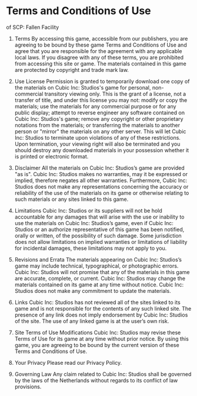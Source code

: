 
# Terms and Conditions of Use
of SCP: Fallen Facility
1. Terms
By accessing this game, accessible from our publishers, you are agreeing to be bound by these game Terms and Conditions of Use and agree that you are responsible for the agreement with any applicable local laws. If you disagree with any of these terms, you are prohibited from accessing this site or game. The materials contained in this game are protected by copyright and trade mark law.

2. Use License
Permission is granted to temporarily download one copy of the materials on Cubic Inc: Studios's game for personal, non-commercial transitory viewing only. This is the grant of a license, not a transfer of title, and under this license you may not:
modify or copy the materials;
use the materials for any commercial purpose or for any public display;
attempt to reverse engineer any software contained on Cubic Inc: Studios's game;
remove any copyright or other proprietary notations from the materials; or
transferring the materials to another person or "mirror" the materials on any other server.
This will let Cubic Inc: Studios to terminate upon violations of any of these restrictions. Upon termination, your viewing right will also be terminated and you should destroy any downloaded materials in your possession whether it is printed or electronic format. 

3. Disclaimer
All the materials on Cubic Inc: Studios’s game are provided "as is". Cubic Inc: Studios makes no warranties, may it be expressed or implied, therefore negates all other warranties. Furthermore, Cubic Inc: Studios does not make any representations concerning the accuracy or reliability of the use of the materials on its game or otherwise relating to such materials or any sites linked to this game.

4. Limitations
Cubic Inc: Studios or its suppliers will not be hold accountable for any damages that will arise with the use or inability to use the materials on Cubic Inc: Studios’s game, even if Cubic Inc: Studios or an authorize representative of this game has been notified, orally or written, of the possibility of such damage. Some jurisdiction does not allow limitations on implied warranties or limitations of liability for incidental damages, these limitations may not apply to you.

5. Revisions and Errata
The materials appearing on Cubic Inc: Studios’s game may include technical, typographical, or photographic errors. Cubic Inc: Studios will not promise that any of the materials in this game are accurate, complete, or current. Cubic Inc: Studios may change the materials contained on its game at any time without notice. Cubic Inc: Studios does not make any commitment to update the materials.

6. Links
Cubic Inc: Studios has not reviewed all of the sites linked to its game and is not responsible for the contents of any such linked site. The presence of any link does not imply endorsement by Cubic Inc: Studios of the site. The use of any linked game is at the user’s own risk.

7. Site Terms of Use Modifications
Cubic Inc: Studios may revise these Terms of Use for its game at any time without prior notice. By using this game, you are agreeing to be bound by the current version of these Terms and Conditions of Use.

8. Your Privacy
Please read our Privacy Policy.

9. Governing Law
Any claim related to Cubic Inc: Studios shall be governed by the laws of the Netherlands without regards to its conflict of law provisions.

